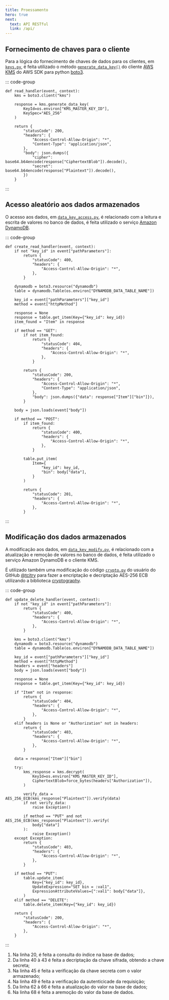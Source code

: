 ```yaml
---
title: Proessamento
hero: true
next:
  text: API RESTful
  link: /api/
---
```


<VPDocHero
  class="VPDocHero"
  name="Proessamento"
  text="Lógica de negócio"
  tagline="e codigo fonte"
  image="/image/fluentui-emoji/brain-3d.png"
/>

## Fornecimento de chaves para o cliente

Para a lógica do fornecimento de chaves de dados para os clientes, em
[`keys.py`](https://github.com/FelixLuciano/safe-bin/blob/main/src/keys.py), é
feita utilizado o método
[`generate_data_key()`](https://boto3.amazonaws.com/v1/documentation/api/latest/reference/services/kms/client/generate_data_key.html)
do cliente
[AWS KMS](https://boto3.amazonaws.com/v1/documentation/api/latest/reference/services/kms.html)
do AWS SDK para python
[boto3](https://boto3.amazonaws.com/v1/documentation/api/latest/guide/quickstart.html#installation).

::: code-group

```py:line-numbers {2-7} [keys.py]
def read_handler(event, context):
    kms = boto3.client("kms")

    response = kms.generate_data_key(
        KeyId=os.environ["KMS_MASTER_KEY_ID"],
        KeySpec="AES_256"
    )

    return {
        "statusCode": 200,
        "headers": {
            "Access-Control-Allow-Origin": "*",
            "Content-Type": "application/json",
        },
        "body": json.dumps({
            "cipher": base64.b64encode(response["CiphertextBlob"]).decode(),
            "secret": base64.b64encode(response["Plaintext"]).decode(),
        })
    }
```

:::

## Acesso aleatório aos dados armazenados

O acesso aos dados, em
[`data_key_access.py`](https://github.com/FelixLuciano/safe-bin/blob/main/src/data_key_access.py),
é relacionado com a leitura e escrita de valores no banco de dados, é feita
utilizado o serviço
[Amazon DynamoDB](https://boto3.amazonaws.com/v1/documentation/api/latest/guide/dynamodb.html).

::: code-group

```py:line-numbers {10-11,17,49-54} [data_key_access.py]
def create_read_handler(event, context):
    if not "key_id" in event["pathParameters"]:
        return {
            "statusCode": 400,
            "headers": {
                "Access-Control-Allow-Origin": "*",
            },
        }

    dynamodb = boto3.resource("dynamodb")
    table = dynamodb.Table(os.environ["DYNAMODB_DATA_TABLE_NAME"])

    key_id = event["pathParameters"]["key_id"]
    method = event["httpMethod"]

    response = None
    response = table.get_item(Key={"key_id": key_id})
    item_found = "Item" in response

    if method == "GET":
        if not item_found:
            return {
                "statusCode": 404,
                "headers": {
                    "Access-Control-Allow-Origin": "*",
                },
            }

        return {
            "statusCode": 200,
            "headers": {
                "Access-Control-Allow-Origin": "*",
                "Content-Type": "application/json",
            },
            "body": json.dumps({"data": response["Item"]["bin"]}),
        }

    body = json.loads(event["body"])

    if method == "POST":
        if item_found:
            return {
                "statusCode": 400,
                "headers": {
                    "Access-Control-Allow-Origin": "*",
                },
            }

        table.put_item(
            Item={
                "key_id": key_id,
                "bin": body["data"],
            }
        )

        return {
            "statusCode": 201,
            "headers": {
                "Access-Control-Allow-Origin": "*",
            },
        }
```

:::

## Modificação dos dados armazenados

A modificação aos dados, em
[`data_key_modify.py`](https://github.com/FelixLuciano/safe-bin/blob/main/src/data_key_modify.py),
é relacionado com a atualização e remoção de valores no banco de dados, é feita
utilizado o serviço Amazon DynamoDB e o cliente KMS.

É utilizado também uma modificação do código
[`crypto.py`](https://gist.github.com/tcitry/df5ee377ad112d7637fe7b9211e6bc83)
do usuário do GitHub [@tcitry](https://github.com/tcitry) para fazer a
encriptação e decriptação AES-256 ECB utilizando a biblioteca
[cryptography](https://cryptography.io).

::: code-group

```py:line-numbers {10-12,20,40-43,45,49,62-66,68} [data_key_modify.py]
def update_delete_handler(event, context):
    if not "key_id" in event["pathParameters"]:
        return {
            "statusCode": 400,
            "headers": {
                "Access-Control-Allow-Origin": "*",
            },
        }

    kms = boto3.client("kms")
    dynamodb = boto3.resource("dynamodb")
    table = dynamodb.Table(os.environ["DYNAMODB_DATA_TABLE_NAME"])

    key_id = event["pathParameters"]["key_id"]
    method = event["httpMethod"]
    headers = event["headers"]
    body = json.loads(event["body"])

    response = None
    response = table.get_item(Key={"key_id": key_id})

    if "Item" not in response:
        return {
            "statusCode": 404,
            "headers": {
                "Access-Control-Allow-Origin": "*",
            },
        }
    elif headers is None or "Authorization" not in headers:
        return {
            "statusCode": 403,
            "headers": {
                "Access-Control-Allow-Origin": "*",
            },
        }

    data = response["Item"]["bin"]

    try:
        kms_response = kms.decrypt(
            KeyId=os.environ["KMS_MASTER_KEY_ID"],
            CiphertextBlob=force_bytes(headers["Authorization"]),
        )

        verify_data = AES_256_ECB(kms_response["Plaintext"]).verify(data)
        if not verify_data:
            raise Exception()

        if method == "PUT" and not AES_256_ECB(kms_response["Plaintext"]).verify(
            body["data"]
        ):
            raise Exception()
    except Exception:
        return {
            "statusCode": 403,
            "headers": {
                "Access-Control-Allow-Origin": "*",
            },
        }

    if method == "PUT":
        table.update_item(
            Key={"key_id": key_id},
            UpdateExpression="SET bin = :val1",
            ExpressionAttributeValues={":val1": body["data"]},
        )
    elif method == "DELETE":
        table.delete_item(Key={"key_id": key_id})

    return {
        "statusCode": 200,
        "headers": {
            "Access-Control-Allow-Origin": "*",
        },
    }
```

:::

1. Na linha 20, é feita a consulta do índice na base de dados;
2. Da linha 40 à 43 é feita a decriptação da chave sifrada, obtendo a chave
   secreta;
3. Na linha 45 é feita a verificação da chave secreta com o valor armazenado;
4. Na linha 49 é feita a verificação da autenticicade da requisição;
5. Da linha 62 à 66 é feita a atualização do valor na base de dados;
6. Na linha 68 é feita a aremoção do valor da base de dados.
